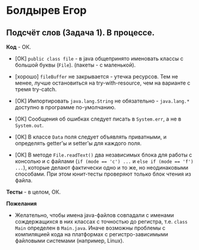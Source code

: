 # Болдырев Егор

## Подсчёт слов (Задача 1). В процессе.

**Код** - ОК.

- [ОК] `public class file` - в java общепринято именовать классы с большой буквы (`File`). (пакеты - с маленькой).

- [хорошо] `fileBuffer` не закрывается - утечка ресурсов. Тем не менее, лучше остановиться на try-with-resource,
чем на варианте с тремя try-catch.

- [ОК] Импортировать `java.lang.String` не обязательно - `java.lang.*` доступно в программе по-умолчанию.

- [ОК] Сообщения об ошибках следует писать в `System.err`, а не в `System.out`.

- [ОК] В классе `Data` поля следует объявлять приватными, и определять getter'ы и setter'ы для каждого поля.

- [ОК] В методе `File.readText()` два независимых блока для работы с консолью и с файлами
(`if (mode == 'c') ...` и `else if (mode == 'f') ...`), которые делают фактически одно и то же,
но неодинаковыми способами.
При этом юнит-тесты проверяют только блок чтения из файла.

**Тесты** - в целом, ОК.

**Пожелания**

- Желательно, чтобы имена java-файлов совпадали с именами сождержащихся в них классах с точностью до регистра,
т.е. `class Main` определен в `Main.java`.
Иначе возможны проблемы с компиляцией кода на платформах с регистро-зависимыми файловыми системами (например, Linux).

